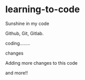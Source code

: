# learning-to-code
Sunshine in my code

Github, Git, Gitlab.

coding........

changes

Adding more changes to this code

and more!!
